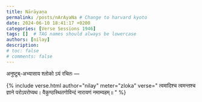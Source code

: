 ```yaml
---
title: Nārāyaṇa
permalink: /posts/nArAyaNa # Change to harvard kyoto
date: 2024-06-10 18:41:17 +0200
categories: [Verse Sessions 1946]
tags: []  # TAG names should always be lowercase
authors: [nilay]
description: 
# toc: false
# comments: false
---
```


अनुष्टुब्-अभ्यासाय श्लोको ऽयं रचितः —

<!-- Verse format -->

{% include verse.html
   author="nilay"
   meter="zloka"
   verse="
   त्वमादिश्च त्वमन्तश्च
   ज्ञाने परोऽपरोप्यथ।
   वैकुण्ठस्थितगोविन्दं
   नारायणं नमाम्यहम्॥
   "
%}

